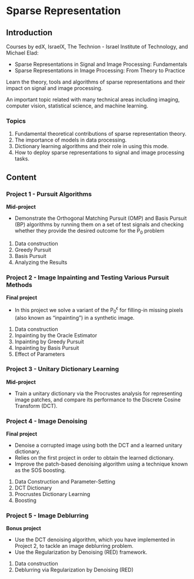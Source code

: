 # Sparse Representation

## Introduction

Courses by edX, IsraelX, The Technion - Israel Institute of Technology, and Michael Elad:

- Sparse Representations in Signal and Image Processing: Fundamentals
- Sparse Representations in Image Processing: From Theory to Practice

Learn the theory, tools and algorithms of sparse representations and their impact on signal and image processing.

An important topic related with many technical areas including imaging, computer vision,
statistical science, and machine learning.

### Topics

1. Fundamental theoretical contributions of sparse representation theory.
2. The importance of models in data processing.
3. Dictionary learning algorithms and their role in using this mode.
4. How to deploy sparse representations to signal and image processing tasks.

## Content

### Project 1 - Pursuit Algorithms

**Mid-project**

- Demonstrate the Orthogonal Matching Pursuit (OMP) and Basis Pursuit (BP) algorithms by running them on a set of test signals and checking whether they provide the desired outcome for the  P<sub>0</sub>  problem

1. Data construction
2. Greedy Pursuit
3. Basis Pursuit
4. Analyzing the Results


### Project 2 - Image Inpainting and Testing Various Pursuit Methods

**Final project**

- In this project we solve a variant of the P<sub>0</sub><sup>&#1013;</sup> for filling-in missing pixels
(also known as “inpainting”) in a synthetic image.

1. Data construction
2. Inpainting by the Oracle Estimator
3. Inpainting by Greedy Pursuit
4. Inpainting by Basis Pursuit
5. Effect of Parameters


### Project 3 - Unitary Dictionary Learning

**Mid-project**

- Train a unitary dictionary via the Procrustes analysis for representing image patches, and compare its performance to the Discrete Cosine Transform (DCT).


### Project 4 - Image Denoising

**Final project**

- Denoise a corrupted image using both the DCT and a learned unitary dictionary.
- Relies on the first project in order to obtain the learned dictionary.
- Improve the patch-based denoising algorithm using a technique known as the SOS boosting.

1. Data Construction and Parameter-Setting
2. DCT Dictionary
3. Procrustes Dictionary Learning
4. Boosting


### Project 5 - Image Deblurring

**Bonus project**

- Use the DCT denoising algorithm, which you have implemented in Project 2,
to tackle an image deblurring problem.
- Use the Regularization by Denoising (RED) framework.

1. Data construction
2. Deblurring via Regularization by Denoising (RED)



